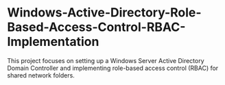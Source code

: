# Windows-Active-Directory-Role-Based-Access-Control-RBAC-Implementation
This project focuses on setting up a Windows Server Active Directory Domain Controller and implementing role-based access control (RBAC) for shared network folders.
